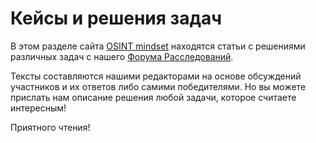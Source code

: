 # Кейсы и решения задач

В этом разделе сайта [OSINT mindset](https://osint-mindset.gitbook.io/index/) находятся статьи с решениями различных задач с нашего [Форума Расследований](https://t.me/+GMxoDCvLO0k0MWRi).

Тексты составляются нашими редакторами на основе обсуждений участников и их ответов либо самими победителями. Но вы можете прислать нам описание решения любой задачи, которое считаете интересным!

Приятного чтения!
